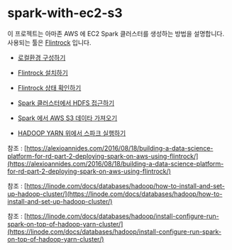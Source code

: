 # spark-with-ec2-s3

이 프로젝트는 아마존 AWS 에 EC2 Spark 클러스터를 생성하는 방법을 설명합니다.
사용되는 툴은 [Flintrock](https://github.com/nchammas/flintrock) 입니다.

- [로컬환경 구성하기](./setup-local-server.md)

- [Flintrock 설치하기](./02.install-flintrock.txt)

- [Flintrock 상태 확인하기](./03.check-status.txt)

- [Spark 클러스터에서 HDFS 접근하기](./04.connect-to-hdfs.txt)

- [Spark 에서 AWS S3 데이타 가져오기](./05.get-file-from-s3.txt)

- [HADOOP YARN 위에서 스파크 실행하기](./06.run-spark-on-hadoop-yarn.txt)

참조 : [https://alexioannides.com/2016/08/18/building-a-data-science-platform-for-rd-part-2-deploying-spark-on-aws-using-flintrock/](https://alexioannides.com/2016/08/18/building-a-data-science-platform-for-rd-part-2-deploying-spark-on-aws-using-flintrock/)

참조 : [https://linode.com/docs/databases/hadoop/how-to-install-and-set-up-hadoop-cluster/](https://linode.com/docs/databases/hadoop/how-to-install-and-set-up-hadoop-cluster/)

참조 : [https://linode.com/docs/databases/hadoop/install-configure-run-spark-on-top-of-hadoop-yarn-cluster/](https://linode.com/docs/databases/hadoop/install-configure-run-spark-on-top-of-hadoop-yarn-cluster/)